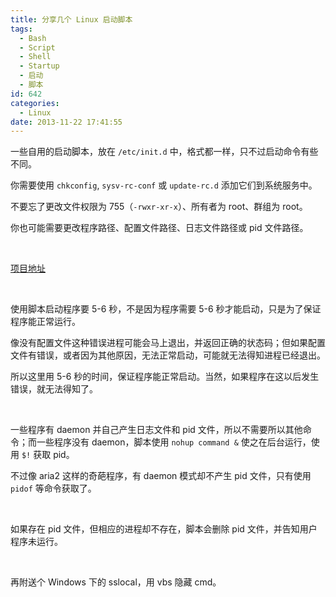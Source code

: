 ```yaml
---
title: 分享几个 Linux 启动脚本
tags:
  - Bash
  - Script
  - Shell
  - Startup
  - 启动
  - 脚本
id: 642
categories:
  - Linux
date: 2013-11-22 17:41:55
---
```


一些自用的启动脚本，放在 `/etc/init.d` 中，格式都一样，只不过启动命令有些不同。

你需要使用 `chkconfig`, `sysv-rc-conf` 或 `update-rc.d` 添加它们到系统服务中。

不要忘了更改文件权限为 755（`-rwxr-xr-x`）、所有者为 root、群组为 root。

你也可能需要更改程序路径、配置文件路径、日志文件路径或 pid 文件路径。

&nbsp;

[项目地址](https://github.com/jat001/startup-script)

&nbsp;

使用脚本启动程序要 5-6 秒，不是因为程序需要 5-6 秒才能启动，只是为了保证程序能正常运行。

像没有配置文件这种错误进程可能会马上退出，并返回正确的状态码；但如果配置文件有错误，或者因为其他原因，无法正常启动，可能就无法得知进程已经退出。

所以这里用 5-6 秒的时间，保证程序能正常启动。当然，如果程序在这以后发生错误，就无法得知了。

&nbsp;

一些程序有 daemon 并自己产生日志文件和 pid 文件，所以不需要所以其他命令；而一些程序没有 daemon，脚本使用 `nohup command &` 使之在后台运行，使用 `$!` 获取 pid。

不过像 aria2 这样的奇葩程序，有 daemon 模式却不产生 pid 文件，只有使用 `pidof` 等命令获取了。

&nbsp;

如果存在 pid 文件，但相应的进程却不存在，脚本会删除 pid 文件，并告知用户程序未运行。

&nbsp;

再附送个 Windows 下的 sslocal，用 vbs 隐藏 cmd。

<script src="https://gist.github.com/jat001/7596027.js"></script>